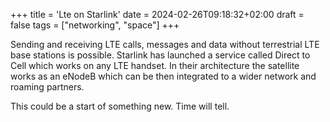 +++
title = 'Lte on Starlink'
date = 2024-02-26T09:18:32+02:00
draft = false
tags = ["networking", "space"]
+++

Sending and receiving LTE calls, messages and data without terrestrial LTE base stations is possible. Starlink has launched a service called Direct to Cell which works on any LTE handset. In their architecture the satellite works as an eNodeB which can be then integrated to a wider network and roaming partners.

This could be a start of something new. Time will tell.

[](https://www.starlink.com/business/direct-to-cell)

